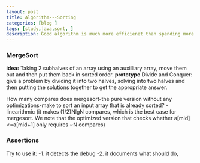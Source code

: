 ```yaml
---
layout: post
title: Algorithm---Sorting
categories: [blog ]
tags: [study,java,sort, ]
description: Good algorithm is much more efficienet than spending more money and time
---  
```


### MergeSort
**idea:** Taking 2 subhalves of an array using an auxilliary array, move them out and then
put them back in sorted order.
**prototype** Divide and Conquer: give a problem by dividing it into two halves, solving into 
two halves and then putting the solutions together to get the appropriate answer.

How many compares does mergesort-the pure version without any optimizations-make to sort an input
array that is already sorted?
-linearithmic (it makes (1/2)NlgN compares, which is the best case for mergesort. We note that
the optimized version that checks whether a[mid]<=a[mid+1] only requires ~N compares)
### Assertions
Try to use it:
-1. it detects the debug
-2. it documents what should do, 
